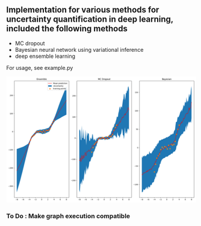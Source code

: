 ## Implementation for various methods for uncertainty quantification in deep learning, included the following methods

- MC dropout
- Bayesian neural network using variational inference
- deep ensemble learning

For usage, see example.py

![example](./example.png)

### To Do : Make graph execution compatible
